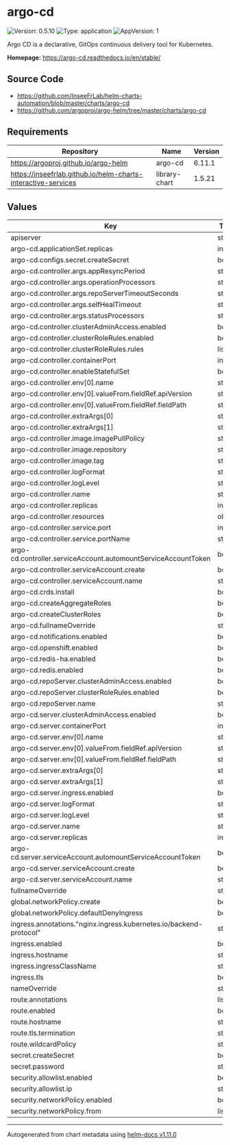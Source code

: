 # argo-cd

![Version: 0.5.10](https://img.shields.io/badge/Version-0.5.10-informational?style=flat-square) ![Type: application](https://img.shields.io/badge/Type-application-informational?style=flat-square) ![AppVersion: 1](https://img.shields.io/badge/AppVersion-1-informational?style=flat-square)

Argo CD is a declarative, GitOps continuous delivery tool for Kubernetes.

**Homepage:** <https://argo-cd.readthedocs.io/en/stable/>

## Source Code

* <https://github.com/InseeFrLab/helm-charts-automation/blob/master/charts/argo-cd>
* <https://github.com/argoproj/argo-helm/tree/master/charts/argo-cd>

## Requirements

| Repository | Name | Version |
|------------|------|---------|
| https://argoproj.github.io/argo-helm | argo-cd | 6.11.1 |
| https://inseefrlab.github.io/helm-charts-interactive-services | library-chart | 1.5.21 |

## Values

| Key | Type | Default | Description |
|-----|------|---------|-------------|
| apiserver | string | `"https://kubernetes.default.svc"` |  |
| argo-cd.applicationSet.replicas | int | `0` |  |
| argo-cd.configs.secret.createSecret | bool | `false` |  |
| argo-cd.controller.args.appResyncPeriod | string | `"180"` |  |
| argo-cd.controller.args.operationProcessors | string | `"10"` |  |
| argo-cd.controller.args.repoServerTimeoutSeconds | string | `"60"` |  |
| argo-cd.controller.args.selfHealTimeout | string | `"5"` |  |
| argo-cd.controller.args.statusProcessors | string | `"20"` |  |
| argo-cd.controller.clusterAdminAccess.enabled | bool | `false` |  |
| argo-cd.controller.clusterRoleRules.enabled | bool | `false` |  |
| argo-cd.controller.clusterRoleRules.rules | list | `[]` |  |
| argo-cd.controller.containerPort | int | `8082` |  |
| argo-cd.controller.enableStatefulSet | bool | `true` |  |
| argo-cd.controller.env[0].name | string | `"KUBERNETES_NAMESPACE"` |  |
| argo-cd.controller.env[0].valueFrom.fieldRef.apiVersion | string | `"v1"` |  |
| argo-cd.controller.env[0].valueFrom.fieldRef.fieldPath | string | `"metadata.namespace"` |  |
| argo-cd.controller.extraArgs[0] | string | `"--namespace"` |  |
| argo-cd.controller.extraArgs[1] | string | `"$(KUBERNETES_NAMESPACE)"` |  |
| argo-cd.controller.image.imagePullPolicy | string | `nil` |  |
| argo-cd.controller.image.repository | string | `nil` |  |
| argo-cd.controller.image.tag | string | `nil` |  |
| argo-cd.controller.logFormat | string | `"text"` |  |
| argo-cd.controller.logLevel | string | `"info"` |  |
| argo-cd.controller.name | string | `"application-controller"` |  |
| argo-cd.controller.replicas | int | `1` |  |
| argo-cd.controller.resources | object | `{}` |  |
| argo-cd.controller.service.port | int | `443` |  |
| argo-cd.controller.service.portName | string | `"https-controller"` |  |
| argo-cd.controller.serviceAccount.automountServiceAccountToken | bool | `true` |  |
| argo-cd.controller.serviceAccount.create | bool | `true` |  |
| argo-cd.controller.serviceAccount.name | string | `"argocd-application-controller"` |  |
| argo-cd.crds.install | bool | `false` |  |
| argo-cd.createAggregateRoles | bool | `false` |  |
| argo-cd.createClusterRoles | bool | `false` |  |
| argo-cd.fullnameOverride | string | `"argocd"` |  |
| argo-cd.notifications.enabled | bool | `false` |  |
| argo-cd.openshift.enabled | bool | `false` |  |
| argo-cd.redis-ha.enabled | bool | `false` |  |
| argo-cd.redis.enabled | bool | `true` |  |
| argo-cd.repoServer.clusterAdminAccess.enabled | bool | `false` |  |
| argo-cd.repoServer.clusterRoleRules.enabled | bool | `false` |  |
| argo-cd.repoServer.name | string | `"repo-server"` |  |
| argo-cd.server.clusterAdminAccess.enabled | bool | `false` |  |
| argo-cd.server.containerPort | int | `8080` |  |
| argo-cd.server.env[0].name | string | `"KUBERNETES_NAMESPACE"` |  |
| argo-cd.server.env[0].valueFrom.fieldRef.apiVersion | string | `"v1"` |  |
| argo-cd.server.env[0].valueFrom.fieldRef.fieldPath | string | `"metadata.namespace"` |  |
| argo-cd.server.extraArgs[0] | string | `"--namespace"` |  |
| argo-cd.server.extraArgs[1] | string | `"$(KUBERNETES_NAMESPACE)"` |  |
| argo-cd.server.ingress.enabled | bool | `false` |  |
| argo-cd.server.logFormat | string | `"text"` |  |
| argo-cd.server.logLevel | string | `"info"` |  |
| argo-cd.server.name | string | `"server"` |  |
| argo-cd.server.replicas | int | `1` |  |
| argo-cd.server.serviceAccount.automountServiceAccountToken | bool | `true` |  |
| argo-cd.server.serviceAccount.create | bool | `true` |  |
| argo-cd.server.serviceAccount.name | string | `"argocd-server"` |  |
| fullnameOverride | string | `"argocd"` |  |
| global.networkPolicy.create | bool | `false` |  |
| global.networkPolicy.defaultDenyIngress | bool | `false` |  |
| ingress.annotations."nginx.ingress.kubernetes.io/backend-protocol" | string | `"HTTPS"` |  |
| ingress.enabled | bool | `true` |  |
| ingress.hostname | string | `"chart-example.local"` |  |
| ingress.ingressClassName | string | `""` |  |
| ingress.tls | bool | `true` |  |
| nameOverride | string | `""` |  |
| route.annotations | list | `[]` |  |
| route.enabled | bool | `false` |  |
| route.hostname | string | `"chart-example.local"` |  |
| route.tls.termination | string | `"edge"` |  |
| route.wildcardPolicy | string | `"None"` |  |
| secret.createSecret | bool | `true` |  |
| secret.password | string | `"changeme"` |  |
| security.allowlist.enabled | bool | `true` |  |
| security.allowlist.ip | string | `"0.0.0.0/0"` |  |
| security.networkPolicy.enabled | bool | `true` |  |
| security.networkPolicy.from | list | `[]` |  |

----------------------------------------------
Autogenerated from chart metadata using [helm-docs v1.11.0](https://github.com/norwoodj/helm-docs/releases/v1.11.0)

